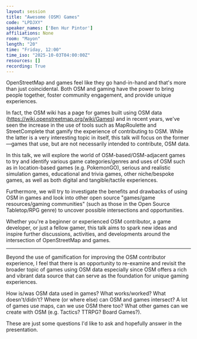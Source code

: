 ```yaml
---
layout: session
title: "Awesome (OSM) Games"
code: "LPDJXY"
speaker_names: ['Ben Hur Pintor']
affiliations: None
room: "Mayon"
length: "20"
time: "Friday, 12:00"
time_iso: "2025-10-03T04:00:00Z"
resources: []
recording: True
---
```


OpenStreetMap and games feel like they go hand-in-hand and that's more than just coincidental. Both OSM and gaming have the power to bring people together, foster community engagement, and provide unique experiences. 

In fact, the OSM wiki has a page for games built using OSM data (https://wiki.openstreetmap.org/wiki/Games) and in recent years, we've seen the increase in the use of tools such as MapRoulette and StreetComplete that gamify the experience of contributing to OSM. While the latter is a very interesting topic in itself, this talk will focus on the former—games that use, but are not necessarily intended to contribute, OSM data.

In this talk, we will explore the world of OSM-based/OSM-adjacent games to try and identify various game categories/genres and uses of OSM such as in location-based games (e.g. PokemonGO), serious and realistic simulation games, educational and trivia games, other niche/bespoke games, as well as both digital and tangible/tactile experiences.

Furthermore, we will try to investigate the benefits and drawbacks of using OSM in games and look into other open source &#34;games/game resources/gaming communities&#34; (such as those in the Open Source Tabletop/RPG genre) to uncover possible intersections and opportunities.

Whether you're a beginner or experienced OSM contributor, a game developer, or just a fellow gamer, this talk aims to spark new ideas and inspire further discussions, activities, and developments around the intersection of OpenStreetMap and games.

<hr>

Beyond the use of gamification for improving the OSM contributor experience, I feel that there is an opportunity to re-examine and revisit the broader topic of games using OSM data especially since OSM offers a rich and vibrant data source that can serve as the foundation for unique gaming experiences.

How is/was OSM data used in games? What works/worked? What doesn't/didn't? Where (or where else) can OSM and games intersect?  A lot of games use maps, can we use OSM there too? What other games can we create with OSM (e.g. Tactics? TTRPG? Board Games?).

These are just some questions I'd like to ask and hopefully answer in the presentation.

